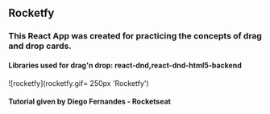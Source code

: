 ## Rocketfy
### This React App was created for practicing the concepts of drag and drop cards.
#### Libraries used for drag'n drop: react-dnd,react-dnd-html5-backend

![rocketfy](rocketfy.gif= 250px  'Rocketfy')

#### Tutorial given by Diego Fernandes - Rocketseat

